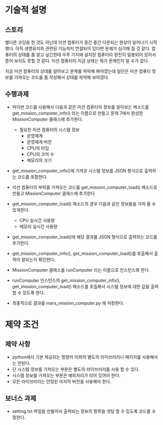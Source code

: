 # 기술적 설명

## 스토리

별다른 코딩을 한 것도 아닌데 미션 컴퓨터가 중간 중간 다운되는 현상이 일어나기 시작했다. 아직 생명유지와 관련된 기능까지 연결되어 있다면 문제가 심각해 질 것 같다. 컴퓨터의 상태를 좀 알고 싶긴한데 우주 기지에 설치된 컴퓨터라 완전히 밀봉되어 있어서 뜯어 보지도 못할 것 같다. 미션 컴퓨터의 지금 상태는 뭐가 문제인지 알 수가 없다.

지금 미션 컴퓨터의 상태를 알아보고 문제를 파악해 봐야겠는데 일단은 미션 컴퓨터 정보를 가져오는 코드를 좀 작성해서 상태를 파악해 보야겠다.

## 수행과제

- 파이썬 코드를 사용해서 다음과 같은 미션 컴퓨터의 정보를 알아보는 메소드를 get_mission_computer_info() 라는 이름으로 만들고 문제 7에서 완성한 MissionComputer 클래스에 추가한다.

  - 필요한 미션 컴퓨터의 시스템 정보
    - 운영체계
    - 운영체계 버전
    - CPU의 타입
    - CPU의 코어 수
    - 메모리의 크기

- get_mission_computer_info()에 가져온 시스템 정보를 JSON 형식으로 출력하는 코드를 포함한다.
- 미션 컴퓨터의 부하를 가져오는 코드를 get_mission_computer_load() 메소드로 만들고 MissionComputer 클래스에 추가한다
- get_mission_computer_load() 메소드의 경우 다음과 같은 정보들을 가져 올 수 있게한다.
  - CPU 실시간 사용량
  - 메모리 실시간 사용량
- get_mission_computer_load()에 해당 결과를 JSON 형식으로 출력하는 코드를 추가한다.
- get_mission_computer_info(), get_mission_computer_load()를 호출해서 출력이 잘되는지 확인한다.
- MissionComputer 클래스를 runComputer 라는 이름으로 인스턴스화 한다.
- runComputer 인스턴스의 get_mission_computer_info(), get_mission_computer_load() 메소드를 호출해서 시스템 정보에 대한 값을 출력 할 수 있도록 한다.
- 최종적으로 결과를 mars_mission_computer.py 에 저장한다.

# 제약 조건

## 제약 사항

- python에서 기본 제공되는 명령어 이외의 별도의 라이브러리나 패키지를 사용해서는 안된다.
- 단 시스템 정보를 가져오는 부분은 별도의 라이브러리를 사용 할 수 있다.
- 시스템 정보를 가져오는 부분은 예외처리가 되어 있어야 한다.
- 모든 라이브러리는 안정된 마지막 버전을 사용해야 한다.

## 보너스 과제

- setting.txt 파일을 만들어서 출력되는 정보의 항목을 셋팅 할 수 있도록 코드를 수정한다.
